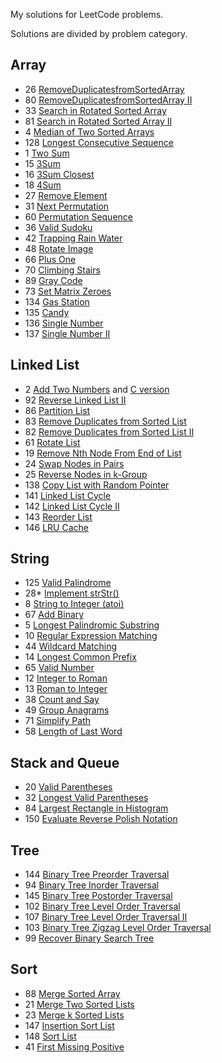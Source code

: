 My solutions for LeetCode problems.

Solutions are divided by problem category.

## Array

- 26 [RemoveDuplicatesfromSortedArray](https://github.com/Iamnvincible/myleetcode/blob/master/Array/Solution_26.h)
- 80 [RemoveDuplicatesfromSortedArray II](https://github.com/Iamnvincible/myleetcode/blob/master/Array/Solution_80.h)
- 33 [Search in Rotated Sorted Array](https://github.com/Iamnvincible/myleetcode/blob/master/Array/Solution_33.h)
- 81 [Search in Rotated Sorted Array II](https://github.com/Iamnvincible/myleetcode/blob/master/Array/Solution_81.h)
- 4 [Median of Two Sorted Arrays](https://github.com/Iamnvincible/myleetcode/blob/master/Array/Solution_4.h)
- 128 [Longest Consecutive Sequence](https://github.com/Iamnvincible/myleetcode/blob/master/Array/Solution_128.hpp)
- 1 [Two Sum](https://github.com/Iamnvincible/myleetcode/blob/master/Array/Solution_1.h)
- 15 [3Sum](https://github.com/Iamnvincible/myleetcode/blob/master/Array/Solution_15.hpp)
- 16 [3Sum Closest](https://github.com/Iamnvincible/myleetcode/blob/master/Array/Solution_16.hpp)
- 18 [4Sum](https://github.com/Iamnvincible/myleetcode/blob/master/Array/Solution_18.hpp)
- 27 [Remove Element](https://github.com/Iamnvincible/myleetcode/blob/master/Array/Solution_27.hpp)
- 31 [Next Permutation](https://github.com/Iamnvincible/myleetcode/blob/master/Array/Solution_31.hpp)
- 60 [Permutation Sequence](https://github.com/Iamnvincible/myleetcode/blob/master/Array/Solution_60.hpp)
- 36 [Valid Sudoku](https://github.com/Iamnvincible/myleetcode/blob/master/Array/Solution_36.hpp)
- 42 [Trapping Rain Water](https://github.com/Iamnvincible/myleetcode/blob/master/Array/Solution_42.hpp)
- 48 [Rotate Image](https://github.com/Iamnvincible/myleetcode/blob/master/Array/Solution_48.hpp)
- 66 [Plus One](https://github.com/Iamnvincible/myleetcode/blob/master/Array/Solution_66.hpp)
- 70 [Climbing Stairs](https://github.com/Iamnvincible/myleetcode/blob/master/Array/Solution_70.hpp)
- 89 [Gray Code](https://github.com/Iamnvincible/myleetcode/blob/master/Array/Solution_89.hpp)
- 73 [Set Matrix Zeroes](https://github.com/Iamnvincible/myleetcode/blob/master/Array/Solution_73.hpp)
- 134 [Gas Station](https://github.com/Iamnvincible/myleetcode/blob/master/Array/Solution_134.hpp)
- 135 [Candy](https://github.com/Iamnvincible/myleetcode/blob/master/Array/Solution_135.hpp)
- 136 [Single Number](https://github.com/Iamnvincible/myleetcode/blob/master/Array/Solution_136.hpp)
- 137 [Single Number II](https://github.com/Iamnvincible/myleetcode/blob/master/Array/Solution_137.hpp)

## Linked List

- 2 [Add Two Numbers](https://github.com/Iamnvincible/myleetcode/blob/master/LinkedList/Solution_2.hpp) and [C version](https://github.com/Iamnvincible/myleetcode/blob/master/LinkedList/Solution_2.h)
- 92 [Reverse Linked List II](https://github.com/Iamnvincible/myleetcode/blob/master/LinkedList/Solution_92.hpp)
- 86 [Partition List](https://github.com/Iamnvincible/myleetcode/blob/master/LinkedList/Solution_86.hpp)
- 83 [Remove Duplicates from Sorted List](https://github.com/Iamnvincible/myleetcode/blob/master/LinkedList/Solution_83.hpp)
- 82 [Remove Duplicates from Sorted List II](https://github.com/Iamnvincible/myleetcode/blob/master/LinkedList/Solution_82.hpp)
- 61 [Rotate List](https://github.com/Iamnvincible/myleetcode/blob/master/LinkedList/Solution_61.hpp)
- 19 [Remove Nth Node From End of List](https://github.com/Iamnvincible/myleetcode/blob/master/LinkedList/Solution_19.hpp)
- 24 [Swap Nodes in Pairs](https://github.com/Iamnvincible/myleetcode/blob/master/LinkedList/Solution_24.hpp)
- 25 [Reverse Nodes in k-Group](https://github.com/Iamnvincible/myleetcode/blob/master/LinkedList/Solution_25.hpp)
- 138 [Copy List with Random Pointer](https://github.com/Iamnvincible/myleetcode/blob/master/LinkedList/Solution_138.hpp)
- 141 [Linked List Cycle](https://github.com/Iamnvincible/myleetcode/blob/master/LinkedList/Solution_141.hpp)
- 142 [Linked List Cycle II](https://github.com/Iamnvincible/myleetcode/blob/master/LinkedList/Solution_142.hpp)
- 143 [Reorder List](https://github.com/Iamnvincible/myleetcode/blob/master/LinkedList/Solution_143.hpp)
- 146 [LRU Cache](https://github.com/Iamnvincible/myleetcode/blob/master/LinkedList/Solution_146.hpp)

## String

- 125 [Valid Palindrome](https://github.com/Iamnvincible/myleetcode/blob/master/String/Solution_125.hpp)
- 28\* [Implement strStr()](https://github.com/Iamnvincible/myleetcode/blob/master/String/Solution_28.hpp)
- 8 [String to Integer (atoi)](https://github.com/Iamnvincible/myleetcode/blob/master/String/Solution_8.hpp)
- 67 [Add Binary](https://github.com/Iamnvincible/myleetcode/blob/master/String/Solution_67.hpp)
- 5 [Longest Palindromic Substring](https://github.com/Iamnvincible/myleetcode/blob/master/String/Solution_5.hpp)
- 10 [Regular Expression Matching](https://github.com/Iamnvincible/myleetcode/blob/master/String/Solution_10.hpp)
- 44 [Wildcard Matching](https://github.com/Iamnvincible/myleetcode/blob/master/String/Solution_44.hpp)
- 14 [Longest Common Prefix](https://github.com/Iamnvincible/myleetcode/blob/master/String/Solution_14.hpp)
- 65 [Valid Number](https://github.com/Iamnvincible/myleetcode/blob/master/String/Solution_65.hpp)
- 12 [Integer to Roman](https://github.com/Iamnvincible/myleetcode/blob/master/String/Solution_12.hpp)
- 13 [Roman to Integer](https://github.com/Iamnvincible/myleetcode/blob/master/String/Solution_13.hpp)
- 38 [Count and Say](https://github.com/Iamnvincible/myleetcode/blob/master/String/Solution_18.hpp)
- 49 [Group Anagrams](https://github.com/Iamnvincible/myleetcode/blob/master/String/Solution_49.hpp)
- 71 [Simplify Path](https://github.com/Iamnvincible/myleetcode/blob/master/String/Solution_71.hpp)
- 58 [Length of Last Word](https://github.com/Iamnvincible/myleetcode/blob/master/String/Solution_58.hpp)

## Stack and Queue

- 20 [Valid Parentheses](https://github.com/Iamnvincible/myleetcode/blob/master/Stack_Queue/Solution_20.hpp)
- 32 [Longest Valid Parentheses](https://github.com/Iamnvincible/myleetcode/blob/master/Stack_Queue/Solution_32.hpp)
- 84 [Largest Rectangle in Histogram](https://github.com/Iamnvincible/myleetcode/blob/master/Stack_Queue/Solution_84.hpp)
- 150 [Evaluate Reverse Polish Notation](https://github.com/Iamnvincible/myleetcode/blob/master/Stack_Queue/Solution_150.hpp)

## Tree

- 144 [Binary Tree Preorder Traversal](https://github.com/Iamnvincible/myleetcode/blob/master/Tree/Solution_144.hpp)
- 94 [Binary Tree Inorder Traversal](https://github.com/Iamnvincible/myleetcode/blob/master/Tree/Solution_94.hpp)
- 145 [Binary Tree Postorder Traversal](https://github.com/Iamnvincible/myleetcode/blob/master/Tree/Solution_145.hpp)
- 102 [Binary Tree Level Order Traversal](https://github.com/Iamnvincible/myleetcode/blob/master/Tree/Solution_102.hpp)
- 107 [Binary Tree Level Order Traversal II](https://github.com/Iamnvincible/myleetcode/blob/master/Tree/Solution_107.hpp)
- 103 [Binary Tree Zigzag Level Order Traversal](https://github.com/Iamnvincible/myleetcode/blob/master/Tree/Solution_103.hpp)
- 99 [Recover Binary Search Tree](https://github.com/Iamnvincible/myleetcode/blob/master/Tree/Solution_99.hpp)

## Sort

- 88 [Merge Sorted Array](https://github.com/Iamnvincible/myleetcode/blob/master/Sort/Solution_88.hpp)
- 21 [Merge Two Sorted Lists](https://github.com/Iamnvincible/myleetcode/blob/master/Sort/Solution_21.hpp)
- 23 [Merge k Sorted Lists](https://github.com/Iamnvincible/myleetcode/blob/master/Sort/Solution_23.hpp)
- 147 [Insertion Sort List](https://github.com/Iamnvincible/myleetcode/blob/master/Sort/Solution_147.hpp)
- 148 [Sort List](https://github.com/Iamnvincible/myleetcode/blob/master/Sort/Solution_148.hpp)
- 41 [First Missing Positive](https://github.com/Iamnvincible/myleetcode/blob/master/Sort/Solution_41.hpp)
